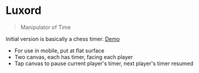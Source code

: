 # Luxord

> Manipulator of Time


Initial version is basically a chess timer. [Demo](https://kenrick95.gitlab.io/luxord/)

- For use in mobile, put at flat surface
- Two canvas, each has timer, facing each player
- Tap canvas to pause current player's timer, next player's timer resumed
